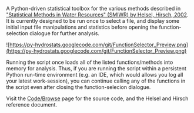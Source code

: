 A Python-driven statistical toolbox for the various methods described in ["Statistical Methods in Water Resources" (SMIWR) by Helsel, Hirsch, 2002](http://pubs.usgs.gov/twri/twri4a3/).  It is currently designed to be run once to select a file, and display some initial input file manipulations and statistics before opening the function-selection dialogue for further analysis.

![https://py-hydrostats.googlecode.com/git/FunctionSelector_Preview.png](https://py-hydrostats.googlecode.com/git/FunctionSelector_Preview.png)

Running the script once loads all of the listed functions/methods into memory for analysis. Thus, if you are running the script within a persistent Python run-time environment (e.g. an IDE, which would allows you log all your latest work-session), you can continue calling any of the functions in the script even after closing the function-selecion dialogue.

Visit the [Code/Browse](http://code.google.com/p/py-hydrostats/source/browse) page for the source code, and the Helsel and Hirsch reference document.